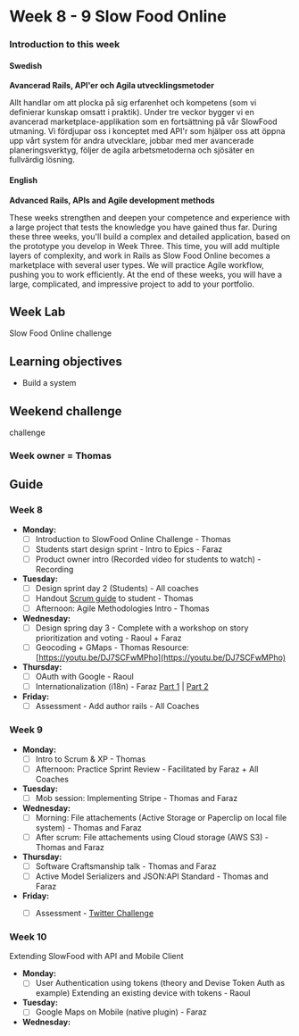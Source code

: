 # Week 8 - 9 Slow Food Online
### Introduction to this week

#### Swedish
**Avancerad Rails, API'er och Agila utvecklingsmetoder**

Allt handlar om att plocka på sig erfarenhet och kompetens (som vi definierar kunskap omsatt i praktik). Under tre veckor bygger vi en avancerad marketplace-applikation som en fortsättning på vår SlowFood utmaning. Vi fördjupar oss i konceptet med API'r som hjälper oss att öppna upp vårt system för andra utvecklare, jobbar med mer avancerade planeringsverktyg, följer de agila arbetsmetoderna och sjösäter en fullvärdig lösning.

#### English
**Advanced Rails, APIs and Agile development methods**

These weeks strengthen and deepen your competence and experience with a large project that tests the knowledge you have gained thus far. During these three weeks, you'll build a complex and detailed application, based on the prototype you develop in Week Three. This time, you will add multiple layers of complexity, and work in Rails as Slow Food Online becomes a marketplace with several user types. We will practice Agile workflow, pushing you to work efficiently. At the end of these weeks, you will have a large, complicated, and impressive project to add to your portfolio.
## Week Lab

Slow Food Online challenge

## Learning objectives

- Build a system

## Weekend challenge

challenge

### Week owner = Thomas

## Guide

### Week 8
- **Monday:**
  - [ ] Introduction to SlowFood Online Challenge - Thomas
  - [ ] Students start design sprint - Intro to Epics - Faraz
  - [ ] Product owner intro (Recorded video for students to watch) - Recording
  
- **Tuesday:**
  - [ ] Design sprint day 2 (Students) - All coaches
  - [ ] Handout [Scrum guide](http://www.scrumguides.org/) to student - Thomas
  - [ ] Afternoon: Agile Methodologies Intro - Thomas
  
- **Wednesday:**
  - [ ] Design spring day 3 - Complete with a workshop on story prioritization and voting - Raoul + Faraz
  - [ ] Geocoding + GMaps - Thomas Resource: [https://youtu.be/DJ7SCFwMPho](https://youtu.be/DJ7SCFwMPho)
  
- **Thursday:**
  - [ ] OAuth with Google - Raoul
  - [ ] Internationalization (i18n) - Faraz [Part 1](https://youtu.be/eBwjN5drg-Q) | [Part 2](https://youtu.be/0Nen6z0cIbo)

- **Friday:**
  - [ ] Assessment - Add author rails - All Coaches
  
### Week 9
- **Monday:**
  - [ ] Intro to Scrum & XP - Thomas
  - [ ] Afternoon: Practice Sprint Review - Facilitated by Faraz + All Coaches

- **Tuesday:**
  - [ ] Mob session: Implementing Stripe - Thomas and Faraz

- **Wednesday:**
  - [ ] Morning: File attachements (Active Storage or Paperclip on local file system) - Thomas and Faraz
  - [ ] After scrum: File attachements using Cloud storage (AWS S3) - Thomas and Faraz

- **Thursday:**
  - [ ] Software Craftsmanship talk - Thomas and Faraz
  - [ ] Active Model Serializers and JSON:API Standard - Thomas and Faraz

- **Friday:**
  - [ ] Assessment - [Twitter Challenge](../miscellaneous/assessments/week_7_assessment.md)
 

### Week 10
Extending SlowFood with API and Mobile Client
- **Monday:**
  - [ ] User Authentication using tokens (theory and Devise Token Auth as example) Extending an existing device with tokens - Raoul

- **Tuesday:**
  - [ ] Google Maps on Mobile (native plugin) - Faraz 
  
- **Wednesday:**

  
  
